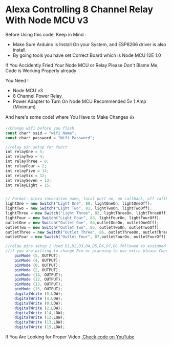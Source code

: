 # Alexa Controlling 8 Channel Relay With Node MCU v3

Before Using this code, Keep in Mind  :

 * Make Sure Arduino is Install On your System, and ESP8266 driver is also install.
 * By going tools you have set Correct Board which is Node MCU 12E 1.0
 
If You Accidently Fried Your Node MCU or Relay Please Don't Blame Me,
Code is Working Properly already 

You Need !
 * Node MCU v3
 * 8 Channel Power Relay.
 * Power Adapter to Turn On Node MCU Recommended 5v 1 Amp (Minimum)

And here's some code! where You Have to Make Changes :+1:

```javascript
//Change wifi before you flash
const char* ssid = "wifi Name";
const char* password = "Wifi Password";

//relay pin setup for funct
int relayOne = 5;
int relayTwo = 4;
int relayThree = 0;
int relayFour = 2;
int relayFive = 14;
int relaySix = 12;
int relaySeven = 13;
int relayEight = 15;


// Format: Alexa invocation name, local port no, on callback, off callback
lightOne = new Switch("Light One", 80, lightOneOn, lightOneOff);
lightTwo = new Switch("Light Two", 81, lightTwoOn, lightTwoOff);
lightThree = new Switch("Light Three", 82, lightThreeOn, lightThreeOff);
lightFour = new Switch("Light Four", 83, lightFourOn, lightFourOff);
outletOne = new Switch("Outlet One", 84,outletOneOn, outletOneOff);
outletTwo = new Switch("Outlet Two", 85, outletTwoOn, outletTwoOff);
outletThree = new Switch("Outlet Three", 86, outletThreeOn, outletThreeOff);
outletFour = new Switch("Outlet Four", 87,outletFourOn, outletFourOff);

//relay pins setup i Used D1,D2,D3,D4,D5,D6,D7,D8 followed as assigned below,
//if you are willing to change Pin or planning to use extra please Check Image in Github File..:)
    pinMode (5, OUTPUT);
    pinMode (4, OUTPUT);
    pinMode (0, OUTPUT);
    pinMode (2, OUTPUT);
    pinMode (14, OUTPUT);
    pinMode (12, OUTPUT);
    pinMode (13, OUTPUT);
    pinMode (15, OUTPUT);
    digitalWrite (5,LOW);
    digitalWrite (4,LOW);
    digitalWrite (0,LOW);
    digitalWrite (2,LOW);
    digitalWrite (14,LOW);
    digitalWrite (12,LOW);
    digitalWrite (13,LOW);
    digitalWrite (15,LOW);

```

If You Are Looking for Proper Video ,[Check code on YouTube](https://www.youtube.com/watch?v=Uib0XXfhzd4)



